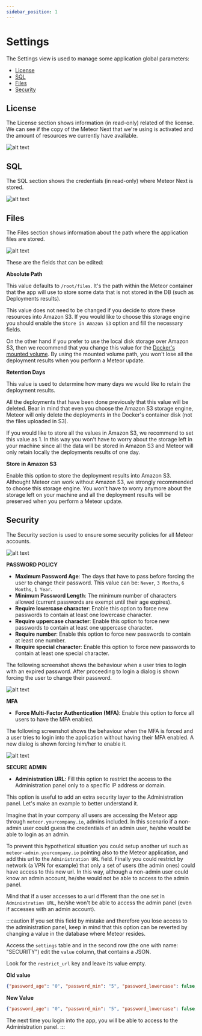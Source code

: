 ```yaml
---
sidebar_position: 1
---
```


# Settings

The Settings view is used to manage some application global parameters:

- [License](#license)
- [SQL](#sql)
- [Files](#files)
- [Security](#security)

## License

The License section shows information (in read-only) related of the license. We can see if the copy of the Meteor Next that we're using is activated and the amount of resources we currently have available.

![alt text](../../../assets/administration/admin-settings-license.png "Admin - Settings - License")

## SQL

The SQL section shows the credentials (in read-only) where Meteor Next is stored.

![alt text](../../../assets/administration/admin-settings-sql.png "Admin - Settings - SQL")

## Files

The Files section shows information about the path where the application files are stored.

![alt text](../../../assets/administration/admin-settings-files.png "Admin - Settings - Files")

These are the fields that can be edited:

**Absolute Path**

This value defaults to `/root/files`. It's the path within the Meteor container that the app will use to store some data that is not stored in the DB (such as Deployments results).

This value does not need to be changed if you decide to store these resources into Amazon S3. If you would like to choose this storage engine you should enable the `Store in Amazon S3` option and fill the necessary fields.

On the other hand if you prefer to use the local disk storage over Amazon S3, then we recommend that you change this value for the [Docker's mounted volume](../../getting-started/install#local). By using the mounted volume path, you won't lose all the deployment results when you perform a Meteor update.

**Retention Days**

This value is used to determine how many days we would like to retain the deployment results.

All the deployments that have been done previously that this value will be deleted. Bear in mind that even you choose the Amazon S3 storage engine, Meteor will only delete the deployments in the Docker's container disk (not the files uploaded in S3).

If you would like to store all the values in Amazon S3, we recommend to set this value as 1. In this way you won't have to worry about the storage left in your machine since all the data will be stored in Amazon S3 and Meteor will only retain locally the deployments results of one day.

**Store in Amazon S3**

Enable this option to store the deployment results into Amazon S3. Althought Meteor can work without Amazon S3, we strongly recommended to choose this storage engine. You won't have to worry anymore about the storage left on your machine and all the deployment results will be preserved when you perform a Meteor update.

## Security

The Security section is used to ensure some security policies for all Meteor accounts.

![alt text](../../../assets/administration/admin-settings-security.png "Admin - Settings - Security")

**PASSWORD POLICY**

- **Maximum Password Age**: The days that have to pass before forcing the user to change their password. This value can be: `Never`, `3 Months`, `6 Months`, `1 Year`.
- **Minimum Password Length**: The minimum number of characters allowed (current passwords are exempt until their age expires).
- **Require lowercase character**: Enable this option to force new passwords to contain at least one lowercase character.
- **Require uppercase character**: Enable this option to force new passwords to contain at least one uppercase character.
- **Require number**: Enable this option to force new passwords to contain at least one number.
- **Require special character**: Enable this option to force new passwords to contain at least one special character. 

The following screenshot shows the behaviour when a user tries to login with an expired password. After proceeding to login a dialog is shown forcing the user to change their password.

![alt text](../../../assets/administration/admin-settings-security-password.png "Admin - Settings - Security - Password")

**MFA**

- **Force Multi-Factor Authentication (MFA)**: Enable this option to force all users to have the MFA enabled.

The following screenshot shows the behaviour when the MFA is forced and a user tries to login into the application without having their MFA enabled. A new dialog is shown forcing him/her to enable it.

![alt text](../../../assets/administration/admin-settings-security-mfa.png "Admin - Settings - Security - MFA")

**SECURE ADMIN**

- **Administration URL**: Fill this option to restrict the access to the Administration panel only to a specific IP address or domain.

This option is useful to add an extra security layer to the Administration panel. Let's make an example to better understand it.

Imagine that in your company all users are accessing the Meteor app through `meteor.yourcompany.io`, admins included.
In this scenario if a non-admin user could guess the credentials of an admin user, he/she would be able to login as an admin.

To prevent this hypothetical situation you could setup another url such as `meteor-admin.yourcompany.io` pointing also to the Meteor application, and add this url to the `Administration URL` field.
Finally you could restrict by network (a VPN for example) that only a set of users (the admin ones) could have access to this new url.
In this way, although a non-admin user could know an admin account, he/she would not be able to access to the admin panel.

Mind that if a user accesses to a url different than the one set in `Administration URL`, he/she won't be able to access the admin panel (even if accesses with an admin account).

:::caution
If you set this field by mistake and therefore you lose access to the administration panel, keep in mind that this option can be reverted by changing a value in the database where Meteor resides.

Access the `settings` table and in the second row (the one with name: "SECURITY") edit the `value` column, that contains a JSON.

Look for the `restrict_url` key and leave its value empty.

**Old value**

```json
{"password_age": "0", "password_min": "5", "password_lowercase": false, "password_uppercase": false, "password_number": false, "password_special": false, "force_mfa": false, "restrict_url": "meteor.yourcompany.io"}
```

**New Value**

```json
{"password_age": "0", "password_min": "5", "password_lowercase": false, "password_uppercase": false, "password_number": false, "password_special": false, "force_mfa": false, "restrict_url": ""}
```

The next time you login into the app, you will be able to access to the Administration panel.
:::